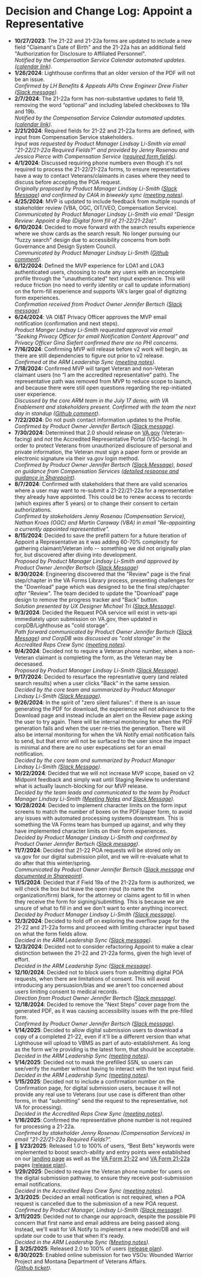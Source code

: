 
# Decision and Change Log: Appoint a Representative

- **10/27/2023**: The 21-22 and 21-22a forms are updated to include a new field "Claimant's Date of Birth" and the 21-22a has an additional field "Authorization for Disclosure to Affiliated Personnel".\
  _Notified by the Compensation Service Calendar automated updates. ([calendar link](https://gcc02.safelinks.protection.outlook.com/?url=http%3A%2F%2Fvbacoweba5.vba.va.gov%2Fbl%2F21%2Fcalendar%2Fcal_Week.asp\&data=05%7C02%7C%7Cfb5aa9ac2a8144f1c2c108dc27cdcb98%7Ce95f1b23abaf45ee821db7ab251ab3bf%7C0%7C0%7C638429012045422344%7CUnknown%7CTWFpbGZsb3d8eyJWIjoiMC4wLjAwMDAiLCJQIjoiV2luMzIiLCJBTiI6Ik1haWwiLCJXVCI6Mn0%3D%7C0%7C%7C%7C\&sdata=za8k4WgCpYWf0LMiovJ54HLgaxR%2BSPHvtbzrV87ZVN4%3D\&reserved=0))._
- **1/26/2024**: Lighthouse confirms that an older version of the PDF will not be an issue.\
  _Confirmed by LH Benefits & Appeals APIs Crew Engineer Drew Fisher ([Slack message](https://dsva.slack.com/archives/C063D0M76HX/p1706308610572019?thread_ts=1706119737.834139\&cid=C063D0M76HX))._
- **2/7/2024**: The 21-22a form has non-substantive updates to field 19, removing the word “optional” and including labeled checkboxes to 19a and 19b.\
  _Notified by the Compensation Service Calendar automated updates. (_[_calendar link_](https://gcc02.safelinks.protection.outlook.com/?url=http%3A%2F%2Fvbacoweba5.vba.va.gov%2Fbl%2F21%2Fcalendar%2Fcal_Week.asp\&data=05%7C02%7C%7Cfb5aa9ac2a8144f1c2c108dc27cdcb98%7Ce95f1b23abaf45ee821db7ab251ab3bf%7C0%7C0%7C638429012045422344%7CUnknown%7CTWFpbGZsb3d8eyJWIjoiMC4wLjAwMDAiLCJQIjoiV2luMzIiLCJBTiI6Ik1haWwiLCJXVCI6Mn0%3D%7C0%7C%7C%7C\&sdata=za8k4WgCpYWf0LMiovJ54HLgaxR%2BSPHvtbzrV87ZVN4%3D\&reserved=0)_)._
- **2/21/2024**: Required fields for 21-22 and 21-22a forms are defined, with input from Compensation Service stakeholders. \
_Input was requested by Product Manager Lindsay Li-Smith via email “21-22/21-22a Required Fields?” and provided by Jenny Rosenau and Jessica Pierce with Compensation Service ([required form fields](https://github.com/department-of-veterans-affairs/va.gov-team/blob/master/products/accredited-representation-management/product-documentation/appoint-a-representative/required-form-fields.md))._
- **4/1/2024**: Discussed requiring phone numbers even though it's not required to process the 21-22/21-22a forms, to ensure representatives have a way to contact Veterans/claimants in cases where they need to discuss before accepting the POA request. \
_Originally proposed by Product Manager Lindsay Li-Smith ([Slack Message](https://dsva.slack.com/archives/C05L6HSJLHM/p1709314818403419?thread_ts=1708470282.764319&cid=C05L6HSJLHM)) and confirmed by CAIA in biweekly sync ([meeting notes](https://dsva.slack.com/docs/T03FECE8V/F065KP8MRHA?focus_section_id=temp:C:GGKbbeeb4893a3f46ed98052a99a))._
- **4/25/2024**: MVP is updated to include feedback from multiple rounds of stakeholder review (VBA, OGC, OIT/VEO, Compensation Service).\
  _Communicated by Product Manager Lindsay Li-Smith via email “Design Review: Appoint a Rep (Digital form fill of 21-22/21-22a)”._
- **6/10/2024**: Decided to move forward with the search results experience where we show cards as the search result. No longer pursuing our "fuzzy search" design due to accessibility concerns from both Governance and Design System Council.\
  _Communicated by Product Manager Lindsay Li-Smith ([Github comment](https://github.com/department-of-veterans-affairs/va.gov-team/issues/84521#issuecomment-2159012482))._
- **6/12/2024**: Defined the MVP experience for LOA1 and LOA3 authenticated users, choosing to route any users with an incomplete profile through the "unauthenticated" text input experience.  This will reduce friction (no need to verify identity or call to update information) on the form-fill experience and supports VA's larger goal of digitizing form experiences. \
  _Confirmation received from Product Owner Jennifer Bertsch ([Slack message](https://dsva.slack.com/archives/C05L6HSJLHM/p1718231009653709?thread_ts=1718137835.902289\&cid=C05L6HSJLHM))._
- **6/24/2024**: VA OI\&T Privacy Officer approves the MVP email notification (confirmation and next steps).\
  _Product Manger Lindsay Li-Smith requested approval via email “Seeking Privacy Officer for email Notification Content Approval” and Privacy Officer Gina Siefert confirmed there are no PHI concerns._
- **7/16/2024**: Confirming MVP will release before v2 work will begin, as there are still dependencies to figure out prior to v2 release.\
  _Confirmed at the ARM Leadership Sync ([meeting notes](https://dsva.slack.com/docs/T03FECE8V/F05SKGFB50Q?focus_section_id=temp:C:VBD1ae1d5de3ac54a0d9e1c1261c))._
- **7/18/2024:** Confirmed MVP will target Veteran and non-Veteran claimant users (no “I am the accredited representative” path). The representative path was removed from MVP to reduce scope to launch, and because there were still open questions regarding the rep-initiated user experience.\
  _Discussed by the core ARM team in the July 17 demo, with VA Enablement and stakeholders present. Confirmed with the team the next day in standup ([Github comment](https://github.com/department-of-veterans-affairs/va.gov-team/issues/67741#issuecomment-2237204197))._
- **7/22/2024**: Do not push contact information updates to the Profile. \
  _Confirmed by Product Owner Jennifer Bertsch ([Slack message](https://dsva.slack.com/archives/C05L6HSJLHM/p1721064185404579))._
- **7/30/2024**: Determined that 2.0 should release on [VA.gov](http://VA.gov) (Veteran-facing) and _not_ the Accredited Representative Portal (VSO-facing).  In order to protect Veterans from unauthorized disclosure of personal and private information, the Veteran must sign a paper form or provide an electronic signature via their va.gov login method. \
  _Confirmed by Product Owner Jennifer Bertsch ([Slack Message](https://dsva.slack.com/archives/C05SUUM4GAW/p1722360689132869)), based on guidance from Compensation Services ([detailed response and guidance in Sharepoint](https://dvagov.sharepoint.com/:w:/r/sites/vaabdvro/Shared%20Documents/Accredited%20Representatives/RFI-Accredited%20Representative%20initiating%2021-22%20POA%20request.docx?d=we0c18763433f46fca7b3e5ae69d0c244&csf=1&web=1&e=FBlw1B))._
- **8/7/2024**: Confirmed with stakeholders that there are valid scenarios where a user may want to re-submit a 21-22/21-22a for a representative they already have appointed. This could be to renew access to records (which expires after 5 years) or to change their consent to certain authorizations. \
  _Confirmed by stakeholders Jenny Rosenau (Compensation Service), Nathan Kroes (OGC) and Martin Caraway (VBA) in email "Re-appointing a currently appointed representative"._
- **8/15/2024**: Decided to save the prefill pattern for a future iteration of Appoint a Representative as it was adding 60-70% complexity for gathering claimant/Veteran info -- something we did not originally plan for, but discovered after diving into development. \
  _Proposed by Product Manager Lindsay Li-Smith and approved by Product Owner Jennifer Bertsch ([Slack Message](https://dsva.slack.com/archives/C05L6HSJLHM/p1723759381357219))_
- **8/30/2024**: Engineering discovered that the "Review" page is the final step/chapter in the VA Forms Library process, presenting challenges for the "Download" page which was designed to be the final step/chapter _after_ "Review". The team decided to update the "Download" page design to remove the progress tracker and "Back" button. \
  _Solution presented by UX Designer Michael Tri ([Slack Message](https://dsva.slack.com/archives/C05L6HSJLHM/p1725047898860319))._
- **9/3/2024**: Decided the Request POA service will exist in vets-api immediately upon submission on VA.gov, then updated in corpDB/Lighthouse as "cold storage". \
  _Path forward communicated by Product Owner Jennifer Bertsch ([Slack Message](https://dsva.slack.com/archives/C06ABHUNBRS/p1725393615800809)) and CorpDB was discussed as "cold storage" in the Accredited Reps Crew Sync ([meeting notes](https://dsva.slack.com/docs/T03FECE8V/F06H1TS0GBZ?focus_section_id=temp:C:IdV48541100debf431580cd3ce4c))._
- **9/4/2024**: Decided not to require a Veteran phone number, when a non-Veteran claimant is completing the form, as the Veteran may be decesased. \
  _Proposed by Product Manager Lindsay Li-Smith ([Slack Message](https://dsva.slack.com/archives/C05L6HSJLHM/p1725474567167699?thread_ts=1725471067.804769&cid=C05L6HSJLHM))._
- **9/17/2024**: Decided to resurface the represntative query (and related search results) when a user clicks "Back" in the same session. \
  _Decided by the core team and summarized by Product Manager Lindsay Li-Smith ([Slack Message](https://dsva.slack.com/archives/C05L6HSJLHM/p1726598932350429?thread_ts=1726581286.045329&cid=C05L6HSJLHM))._
- **9/26/2024**: In the spirit of "zero silent failures": if there is an issue generating the PDF for download, the experience will not advance to the Download page and instead include an alert on the Review page asking the user to try again. There will be internal monitoring for when the PDF generation fails and when the user re-tries the generation. There will also be internal monitoring for when the VA Notify email notification fails to send, but that error will not be surfaced to the user since the impact is minimal and there are no user expecations set for an email notification. \
  _Decided by the core team and summarized by Product Manager Lindsay Li-Smith ([Slack Message](https://dsva.slack.com/archives/C05L6HSJLHM/p1727385006651819?thread_ts=1727282162.445649&cid=C05L6HSJLHM))._
- **10/22/2024**: Decided that we will not increase MVP scope, based on v2 Midpoint feedback and simply wait until Staging Review to understand what is actually launch-blocking for our MVP release. \
  _Decided by the team leads and communicated to the team by Product Manager Lindsay Li-Smith ([Meeting Notes](https://dsva.slack.com/docs/T03FECE8V/F05SKGFB50Q?focus_section_id=temp:C:VBD796dcd08b5c7410eb2ba30e1f) and [Slack Message](https://dsva.slack.com/archives/C05L6HSJLHM/p1729623369258079?thread_ts=1729192950.456379&cid=C05L6HSJLHM))._
- **10/28/2024**: Decided to implement character limits on the form input screens to match the number of boxes on the PDF/paper form, to avoid any issues with automated processing systems downstream. This is something the VA Forms team has bumped up against, and why they have implemented character limits on their form experiences. \
  _Decided by Product Manager Lindsay Li-Smith and confirmed by Product Owner Jennifer Bertsch ([Slack message](https://dsva.slack.com/archives/C05L6HSJLHM/p1730138410652169))._
- **11/7/2024**: Decided that 21-22 POA requests will be stored only on va.gov for our digital submission pilot, and we will re-evaluate what to do after that this winter/spring.\
  _Communicated by Product Owner Jennifer Bertsch ([Slack message](https://dsva.slack.com/archives/C06ABHUNBRS/p1731014665850609) and [documented in Sharepoint](https://dvagov.sharepoint.com/sites/vaabdvro/_layouts/15/doc.aspx?sourcedoc={452af769-fcc8-4312-8c52-4623360d31a9}&action=edit))._
- **11/5/2024**: Decided that if Field 19a of the 21-22a form is authorized, we will check the box but leave the open input (to name the organization/firm) blank, for the attorney or claims agent to fill in when they receive the form for signing/submitting. This is because we are unsure of what to fill in and we don't want to enter anything incorrect.\
  _Decided by Product Manager Lindsay Li-Smith ([Slack message](https://dsva.slack.com/archives/C05L6HSJLHM/p1731689344772139?thread_ts=1731688117.981769&cid=C05L6HSJLHM))._
- **12/3/2024**: Decided to hold off on exploring the overflow page for the 21-22 and 21-22a forms and proceed with limiting character input based on what the form fields allow.\
  _Decided in the ARM Leadership Sync ([Slack message](https://dsva.slack.com/docs/T03FECE8V/F05SKGFB50Q?focus_section_id=temp:C:VBD1c08ede8f72348308af7c7c30))._
- **12/3/2024**: Decided not to consider refactoring Appoint to make a clear distinction between the 21-22 and 21-22a forms, given the high level of effort.\
  _Decided in the ARM Leadership Sync ([Slack message](https://dsva.slack.com/docs/T03FECE8V/F05SKGFB50Q?focus_section_id=temp:C:VBDea62d19cad5b44ccbaa5e0055))._
- **12/10/2024**: Decided not to block users from submitting digital POA requests, when there are limitations of consent. This will avoid introducing any persuasion/bias and we aren't too concerned about users limiting consent to medical records.\
  _Direction from Product Owner Jennifer Bertsch ([Slack message](https://dsva.slack.com/archives/C05L6HSJLHM/p1733853832182779?thread_ts=1733852923.213349&cid=C05L6HSJLHM))._
- **12/18/2024**: Decided to remove the "Next Steps" cover page from the generated PDF, as it was causing accessibility issues with the pre-filled form.\
  _Confirmed by Product Owner Jennifer Bertsch ([Slack message](https://dsva.slack.com/archives/C05L6HSJLHM/p1734550746763029?thread_ts=1734541936.131369&cid=C05L6HSJLHM))._
- **1/14/2025**: Decided to allow digital submission users to download a copy of a completed 21-22, even if it'll be a different version than what Lighthouse will upload to VBMS as part of auto-establishment. As long as the form we're providing is the latest form, that should be acceptable. \
  _Decided in the ARM Leadership Sync ([meeting notes](https://dsva.slack.com/docs/T03FECE8V/F05SKGFB50Q?focus_section_id=temp:C:VBD6922a943f21249f2ada4477a9))._
- **1/14/2025**: Decided not to mask the prefilled SSN, so users can see/verify the number without having to interact with the text input field. \
  _Decided in the ARM Leadership Sync ([meeting notes](https://dsva.slack.com/docs/T03FECE8V/F05SKGFB50Q?focus_section_id=temp:C:VBDfd42152122cd4a1793d8a5e57))._
- **1/15/2025**: Decided not to include a confirmation number on the Confirmation page, for digital submission users, because it will not provide any real use to Veterans (our use case is different than other forms, in that "submitting" send the request to the representative, not VA for processing).\
  _Decided in the Accredited Reps Crew Sync ([meeting notes](https://dsva.slack.com/docs/T03FECE8V/F06H1TS0GBZ?focus_section_id=temp:C:IdV200e5a0b60b74fb5bc5018e80))._
- **1/16/2025**: Confirmed the representative phone number is not required for processing a 21-22a.\
  _Confirmed by stakeholder Jenny Rosenau (Compensation Services) in email "21-22/21-22a Required Fields?"._
- 🎉 **1/23/2025**: Released 1.0 to 100% of users, “Best Bets” keywords were implemented to boost search-ability and entry points were established on our [landing page](https://www.va.gov/get-help-from-accredited-representative/) as well as the [VA Form 21-22](https://www.va.gov/find-forms/about-form-21-22/) and [VA Form 21-22a](https://www.va.gov/find-forms/about-form-21-22a/) pages
([release plan](http://github.com/department-of-veterans-affairs/va.gov-team/blob/master/products/accredited-representation-management/product-documentation/appoint-a-representative/release-plan-appoint-a-representative-1.0.md)).
- **1/29/2025**: Decided to require the Veteran phone number for users on the digital submission pathway, to ensure they receive post-submission email notifications.\
  _Decided in the Accredited Reps Crew Sync ([meeting notes](https://dsva.slack.com/docs/T03FECE8V/F06H1TS0GBZ?focus_section_id=temp:C:IdV9887da248f544e67a28e669f3))._
- **3/3/2025**: Decided an email notification is not required, when a POA request is cancelled due to the submission of a new POA request.\
  _Confirmed by Product Manager, Lindsay Li-Smith ([Slack message](https://dsva.slack.com/archives/C05L6HSJLHM/p1741039243600519))._
- **3/11/2025**: Decided not to change our approach, despite the possible PII concern that first name and email address are being passed along. Instead, we'll wait for VA Notify to implement a new model/DB and will update our code to use that when it's ready.\
  _Decided in the ARM Leadership Sync ([Meeting notes](https://dsva.slack.com/docs/T03FECE8V/F05SKGFB50Q?focus_section_id=temp:C:VBD32b5d621ac8e4f4e97dcd3a7e))._
- 🎉 **3/25/2025**: Released 2.0 to 100% of users
([release plan](https://github.com/department-of-veterans-affairs/va.gov-team/blob/master/products/accredited-representation-management/product-documentation/appoint-a-representative/release-plan-appoint-a-representative-2.0.md)).
- **6/30/2025**: Enabled online submission for two VSOs: Wounded Warrior Project and Montana Department of Veterans Affairs.\
  _([Github ticket](https://github.com/department-of-veterans-affairs/va.gov-team/issues/112473))._


